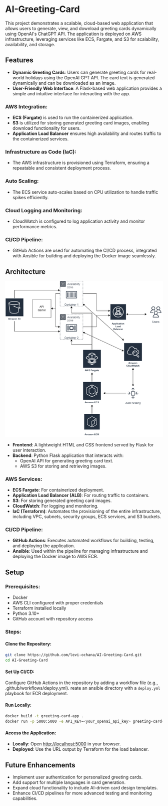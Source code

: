 
# AI-Greeting-Card

This project demonstrates a scalable, cloud-based web application that allows users to generate, view, and download greeting cards dynamically using OpenAI's ChatGPT API. The application is deployed on AWS infrastructure, leveraging services like ECS, Fargate, and S3 for scalability, availability, and storage.

## Features

- **Dynamic Greeting Cards**: Users can generate greeting cards for real-world holidays using the OpenAI GPT API. The card text is generated dynamically and can be downloaded as an image.
- **User-Friendly Web Interface**: A Flask-based web application provides a simple and intuitive interface for interacting with the app.

### AWS Integration:
- **ECS (Fargate)** is used to run the containerized application.
- **S3** is utilized for storing generated greeting card images, enabling download functionality for users.
- **Application Load Balancer** ensures high availability and routes traffic to the containerized services.

### Infrastructure as Code (IaC):
- The AWS infrastructure is provisioned using Terraform, ensuring a repeatable and consistent deployment process.

### Auto Scaling:
- The ECS service auto-scales based on CPU utilization to handle traffic spikes efficiently.

### Cloud Logging and Monitoring:
- CloudWatch is configured to log application activity and monitor performance metrics.

### CI/CD Pipeline:
- GitHub Actions are used for automating the CI/CD process, integrated with Ansible for building and deploying the Docker image seamlessly.

## Architecture
![System Diagram](/infrastructure/diagram.png)

- **Frontend**: A lightweight HTML and CSS frontend served by Flask for user interaction.
- **Backend**: Python Flask application that interacts with:
  - OpenAI API for generating greeting card text.
  - AWS S3 for storing and retrieving images.

### AWS Services:
- **ECS Fargate**: For containerized deployment.
- **Application Load Balancer (ALB)**: For routing traffic to containers.
- **S3**: For storing generated greeting card images.
- **CloudWatch**: For logging and monitoring.
- **IaC (Terraform)**: Automates the provisioning of the entire infrastructure, including VPC, subnets, security groups, ECS services, and S3 buckets.

### CI/CD Pipeline:
- **GitHub Actions**: Executes automated workflows for building, testing, and deploying the application.
- **Ansible**: Used within the pipeline for managing infrastructure and deploying the Docker image to AWS ECR.

## Setup

### Prerequisites:
- Docker
- AWS CLI configured with proper credentials
- Terraform installed locally
- Python 3.10+
- GitHub account with repository access

### Steps:

#### Clone the Repository:
```bash
git clone https://github.com/levi-ochana/AI-Greeting-Card.git
cd AI-Greeting-Card
```

#### Set Up CI/CD:
Configure GitHub Actions in the repository by adding a workflow file (e.g., .github/workflows/deploy.yml).
reate an ansible directory with a `deploy.yml` playbook for ECR deployment.

#### Run Locally:
```bash
docker build -t greeting-card-app .
docker run -p 5000:5000 -e API_KEY=<your_openai_api_key> greeting-card-app
```

#### Access the Application:
- **Locally**: Open [http://localhost:5000](http://localhost:5000) in your browser.
- **Deployed**: Use the URL output by Terraform for the load balancer.

## Future Enhancements

- Implement user authentication for personalized greeting cards.
- Add support for multiple languages in card generation.
- Expand cloud functionality to include AI-driven card design templates.
- Enhance CI/CD pipelines for more advanced testing and monitoring capabilities.
